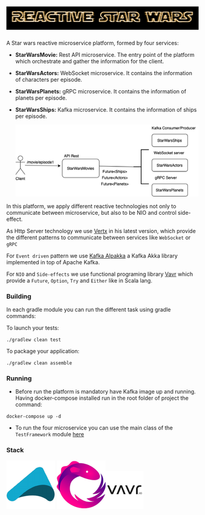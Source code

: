 # ![My image](img/starwars_logo.png)

A Star wars reactive microservice platform, formed by four services:
* **StarWarsMovie:** Rest API microservice. The entry point of the platform which orchestrate and gather the information for the client.
* **StarWarsActors:** WebSocket microservice. It contains the information of characters per episode.
* **StarWarsPlanets:** gRPC microservice. It contains the information of planets per episode.
* **StarWarsShips:** Kafka microservice. It contains the information of ships per episode.
 
    ![My image](img/starWars.png)

In this platform, we apply different reactive technologies not only to communicate between microservice,
but also to be NIO and control side-effect.

As Http Server technology we use [Vertx](https://vertx.io) in his latest version, which provide the different patterns to
communicate between services like ````WebSocket```` or ```gRPC```

For ````Event driven```` pattern we use  [Kafka Alpakka](https://doc.akka.io/docs/alpakka-kafka/current/home.html) a Kafka
 Akka library implemented in top of Apache Kafka.

For ```NIO``` and ```Side-effects```  we use functional programing library [Vavr](https://www.vavr.io) 
which provide a ```Future```, ```Option```, ```Try``` and ```Either``` like in Scala lang.

### Building

In each gradle module you can run the different task using gradle commands:

To launch your tests:
```
./gradlew clean test
```

To package your application:
```
./gradlew clean assemble
```


### Running

* Before run the platform is mandatory have Kafka image up and running.
Having docker-compose installed run in the root folder of project the command:
````
docker-compose up -d
````

* To run the four microservice you can use the main class of the ```TestFramework``` module 
[here](TestFramework/src/main/java/com/politrons/main/startWarsPlatformMain.java)


### Stack

![My image](img/akka.png) ![My image](img/reactivex.png)![My image](img/vavr.png)